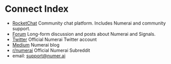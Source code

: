 # Connect Index

* [RocketChat](https://community.numer.ai/) Community chat platform. Includes Numerai and community support.
* [Forum](https://forum.numer.ai) Long-form discussion and posts about Numerai and Signals.
* [Twitter](https://twitter.com/numerai) Official Numerai Twitter account
* [Medium](https://medium.com/numerai) Numerai blog
* [r/numerai](https://www.reddit.com/r/numerai/) Official Numerai Subreddit
* email: support@numer.ai



